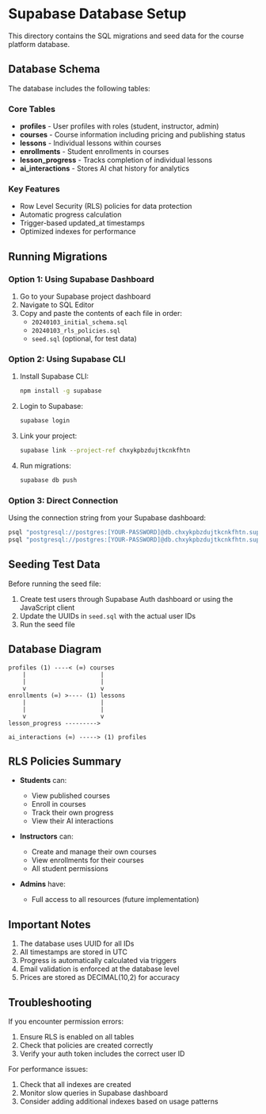 # Supabase Database Setup

This directory contains the SQL migrations and seed data for the course platform database.

## Database Schema

The database includes the following tables:

### Core Tables
- **profiles** - User profiles with roles (student, instructor, admin)
- **courses** - Course information including pricing and publishing status
- **lessons** - Individual lessons within courses
- **enrollments** - Student enrollments in courses
- **lesson_progress** - Tracks completion of individual lessons
- **ai_interactions** - Stores AI chat history for analytics

### Key Features
- Row Level Security (RLS) policies for data protection
- Automatic progress calculation
- Trigger-based updated_at timestamps
- Optimized indexes for performance

## Running Migrations

### Option 1: Using Supabase Dashboard

1. Go to your Supabase project dashboard
2. Navigate to SQL Editor
3. Copy and paste the contents of each file in order:
   - `20240103_initial_schema.sql`
   - `20240103_rls_policies.sql`
   - `seed.sql` (optional, for test data)

### Option 2: Using Supabase CLI

1. Install Supabase CLI:
   ```bash
   npm install -g supabase
   ```

2. Login to Supabase:
   ```bash
   supabase login
   ```

3. Link your project:
   ```bash
   supabase link --project-ref chxykpbzdujtkcnkfhtn
   ```

4. Run migrations:
   ```bash
   supabase db push
   ```

### Option 3: Direct Connection

Using the connection string from your Supabase dashboard:

```bash
psql "postgresql://postgres:[YOUR-PASSWORD]@db.chxykpbzdujtkcnkfhtn.supabase.co:5432/postgres" -f migrations/20240103_initial_schema.sql
psql "postgresql://postgres:[YOUR-PASSWORD]@db.chxykpbzdujtkcnkfhtn.supabase.co:5432/postgres" -f migrations/20240103_rls_policies.sql
```

## Seeding Test Data

Before running the seed file:

1. Create test users through Supabase Auth dashboard or using the JavaScript client
2. Update the UUIDs in `seed.sql` with the actual user IDs
3. Run the seed file

## Database Diagram

```
profiles (1) ----< (∞) courses
    |                     |
    |                     |
    v                     v
enrollments (∞) >---- (1) lessons
    |                     |
    |                     |
    v                     v
lesson_progress ---------> 

ai_interactions (∞) -----> (1) profiles
```

## RLS Policies Summary

- **Students** can:
  - View published courses
  - Enroll in courses
  - Track their own progress
  - View their AI interactions

- **Instructors** can:
  - Create and manage their own courses
  - View enrollments for their courses
  - All student permissions

- **Admins** have:
  - Full access to all resources (future implementation)

## Important Notes

1. The database uses UUID for all IDs
2. All timestamps are stored in UTC
3. Progress is automatically calculated via triggers
4. Email validation is enforced at the database level
5. Prices are stored as DECIMAL(10,2) for accuracy

## Troubleshooting

If you encounter permission errors:
1. Ensure RLS is enabled on all tables
2. Check that policies are created correctly
3. Verify your auth token includes the correct user ID

For performance issues:
1. Check that all indexes are created
2. Monitor slow queries in Supabase dashboard
3. Consider adding additional indexes based on usage patterns